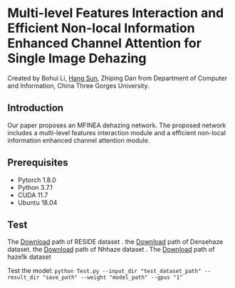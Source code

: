Multi-level Features Interaction and Efficient Non-local Information Enhanced Channel Attention for Single Image Dehazing
==
Created by Bohui Li, [Hang Sun](https://github.com/sunhang1986), Zhiping Dan from Department of Computer and Information, China Three Gorges University.

Introduction
--
 Our paper proposes an MFINEA dehazing network. The proposed network includes a multi-level features interaction module and a efficient non-local information enhanced channel attention module.

Prerequisites
--
+ Pytorch 1.8.0
+ Python 3.7.1
+ CUDA 11.7
+ Ubuntu 18.04

Test
--
The [Download](https://sites.google.com/view/reside-dehaze-datasets) path of RESIDE dataset . the [Download](https://data.vision.ee.ethz.ch/cvl/ntire19//dense-haze/) path of Densehaze dataset. the [Download](https://data.vision.ee.ethz.ch/cvl/ntire21/) path of Nhhaze dataset . The [Download](https://www.dropbox.com/s/k2i3p7puuwl2g59/Haze1k.zip?dl=0) path of haze1k dataset

Test the model:
` python Test.py --input_dir "test_dataset_path" --result_dir "save_path" --weight "model_path" --gpus "1" `

